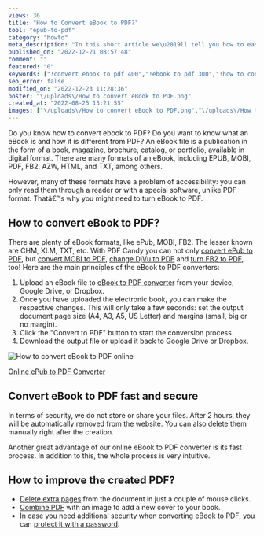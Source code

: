 ---views: 36
title: "How to Convert eBook to PDF?"
tool: "epub-to-pdf"
category: "howto"
meta_description: "In this short article we\u2019ll tell you how to easily change any eBook format into a PDF completely for free and online. Learn now. "
published_on: "2022-12-21 08:57:48"
comment: ""
featured: "0"
keywords: ["!convert ebook to pdf 400","!ebook to pdf 300","!how to convert ebook to pdf 50","epub to pdf 45000","convert epub to pdf 8700","epub to pdf converter 6400","epub file 3100","mobi to pdf 2900"]
seo_error: false
modified_on: "2022-12-23 11:28:36"
poster: "\/uploads\/How to convert eBook to PDF.png"
created_at: "2022-08-25 13:21:55"
images: ["\/uploads\/How to convert eBook to PDF.png","\/uploads\/How to convert eBook to PDF.gif"]
---

Do you know how to convert ebook to PDF? Do you want to know what an eBook is and how it is different from PDF? An eBook file is a publication in the form of a book, magazine, brochure, catalog, or portfolio, available in digital format. There are many formats of an eBook, including EPUB, MOBI, PDF, FB2, AZW, HTML, and TXT, among others. 

However, many of these formats have a problem of accessibility: you can only read them through a reader or with a special software, unlike PDF format. Thatâ€™s why you might need to turn eBook to PDF.

## How to convert eBook to PDF?

There are plenty of eBook formats, like ePub, MOBI, FB2. The lesser known are CHM, XLM, TXT, etc. With PDF Candy you can not only [convert ePub to PDF](/epub-to-pdf.html), but [convert MOBI to PDF](/mobi-to-pdf.html), [change DjVu to PDF](/djvu-to-pdf.html) and [turn FB2 to PDF](/fb2-to-pdf.html), too! Here are the main principles of the eBook to PDF converters:

1. Upload an eBook file to [eBook to PDF converter](/epub-to-pdf.html) from your device, Google Drive, or Dropbox.
2. Once you have uploaded the electronic book, you can make the respective changes. This will only take a few seconds: set the output document page size (A4, A3, A5, US Letter) and margins (small, big or no margin). 
3. Click the "Convert to PDF" button to start the conversion process. 
4. Download the output file or upload it back to Google Drive or Dropbox. 

![How to convert eBook to PDF online](/uploads/How%20to%20convert%20eBook%20to%20PDF.gif "How to convert eBook to PDF")

<!--ttf-->
[Online ePub to PDF Converter](/epub-to-pdf.html)

## Convert eBook to PDF fast and secure 

In terms of security, we do not store or share your files. After 2 hours, they will be automatically  removed from the website. You can also delete them manually right after the creation.

Another great advantage of our online eBook to PDF converter is its fast process. In addition to this, the whole process is very intuitive. 

## How to improve the created PDF? 
- [Delete extra pages](/delete-pages.html) from the document in just a couple of mouse clicks. 
- [Combine PDF](/merge-pdf.html) with an image to add a new cover to your book. 
- In case you need additional security when converting eBook to PDF, you can [protect it with a password](/protect-pdf.html).
